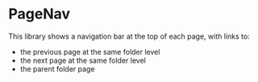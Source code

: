 # PageNav

This library shows a navigation bar at the top of each page, with links to:

* the previous page at the same folder level
* the next page at the same folder level
* the parent folder page